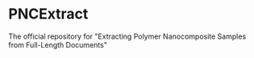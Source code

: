 # PNCExtract
The official repository for "Extracting Polymer Nanocomposite Samples from Full-Length Documents"
